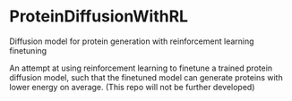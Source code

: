 # ProteinDiffusionWithRL
Diffusion model for protein generation with reinforcement learning finetuning

An attempt at using reinforcement learning to finetune a trained protein diffusion model, such that the finetuned model can generate proteins with lower energy on average. (This repo will not be further developed)
